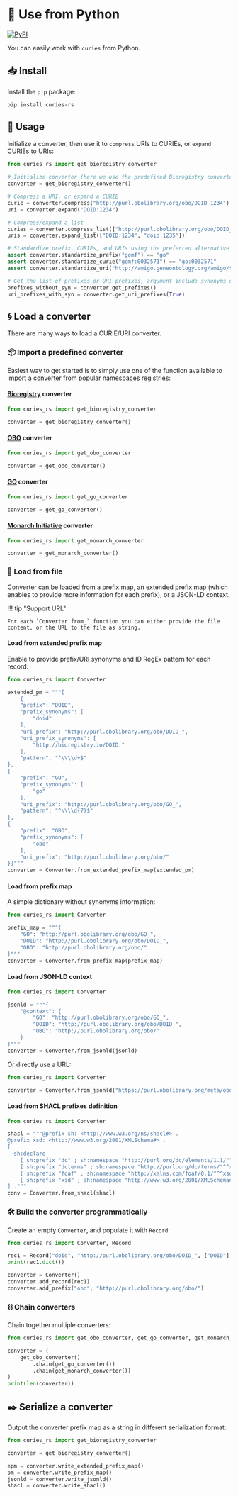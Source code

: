 # 🐍 Use from Python

[![PyPI](https://img.shields.io/pypi/v/curies-rs)](https://pypi.org/project/curies-rs/)

You can easily work with `curies` from Python.

## 📥️ Install

Install the `pip` package:

```bash
pip install curies-rs
```

## 🚀 Usage

Initialize a converter, then use it to `compress` URIs to CURIEs, or `expand` CURIEs to URIs:

```python title="curies_conversion.py"
from curies_rs import get_bioregistry_converter

# Initialize converter (here we use the predefined Bioregistry converter)
converter = get_bioregistry_converter()

# Compress a URI, or expand a CURIE
curie = converter.compress("http://purl.obolibrary.org/obo/DOID_1234")
uri = converter.expand("DOID:1234")

# Compress/expand a list
curies = converter.compress_list(["http://purl.obolibrary.org/obo/DOID_1234"])
uris = converter.expand_list(["DOID:1234", "doid:1235"])

# Standardize prefix, CURIEs, and URIs using the preferred alternative
assert converter.standardize_prefix("gomf") == "go"
assert converter.standardize_curie("gomf:0032571") == "go:0032571"
assert converter.standardize_uri("http://amigo.geneontology.org/amigo/term/GO:0032571") == "http://purl.obolibrary.org/obo/GO_0032571"

# Get the list of prefixes or URI prefixes, argument include_synonyms default to False
prefixes_without_syn = converter.get_prefixes()
uri_prefixes_with_syn = converter.get_uri_prefixes(True)
```

## 🌀 Load a converter

There are many ways to load a CURIE/URI converter.

### 📦 Import a predefined converter

Easiest way to get started is to simply use one of the function available to import a converter from popular namespaces registries:

#### [Bioregistry](https://bioregistry.io/) converter

```python
from curies_rs import get_bioregistry_converter

converter = get_bioregistry_converter()
```

#### [OBO](http://obofoundry.org/) converter

```python
from curies_rs import get_obo_converter

converter = get_obo_converter()
```

#### [GO](https://geneontology.org/) converter

```python
from curies_rs import get_go_converter

converter = get_go_converter()
```

#### [Monarch Initiative](https://monarchinitiative.org/) converter

```python
from curies_rs import get_monarch_converter

converter = get_monarch_converter()
```

###  📂 Load from file

Converter can be loaded from a prefix map, an extended prefix map (which enables to provide more information for each prefix), or a JSON-LD context.

!!! tip "Support URL"

    For each `Converter.from_` function you can either provide the file content, or the URL to the file as string.


#### Load from extended prefix map

Enable to provide prefix/URI synonyms and ID RegEx pattern for each record:

```python
from curies_rs import Converter

extended_pm = """[
    {
    "prefix": "DOID",
    "prefix_synonyms": [
        "doid"
    ],
    "uri_prefix": "http://purl.obolibrary.org/obo/DOID_",
    "uri_prefix_synonyms": [
        "http://bioregistry.io/DOID:"
    ],
    "pattern": "^\\\\d+$"
},
{
    "prefix": "GO",
    "prefix_synonyms": [
        "go"
    ],
    "uri_prefix": "http://purl.obolibrary.org/obo/GO_",
    "pattern": "^\\\\d{7}$"
},
{
    "prefix": "OBO",
    "prefix_synonyms": [
        "obo"
    ],
    "uri_prefix": "http://purl.obolibrary.org/obo/"
}]"""
converter = Converter.from_extended_prefix_map(extended_pm)
```

#### Load from prefix map

A simple dictionary without synonyms information:

```python
from curies_rs import Converter

prefix_map = """{
    "GO": "http://purl.obolibrary.org/obo/GO_",
    "DOID": "http://purl.obolibrary.org/obo/DOID_",
    "OBO": "http://purl.obolibrary.org/obo/"
}"""
converter = Converter.from_prefix_map(prefix_map)
```

#### Load from JSON-LD context

```python
from curies_rs import Converter

jsonld = """{
    "@context": {
        "GO": "http://purl.obolibrary.org/obo/GO_",
        "DOID": "http://purl.obolibrary.org/obo/DOID_",
        "OBO": "http://purl.obolibrary.org/obo/"
    }
}"""
converter = Converter.from_jsonld(jsonld)
```

Or directly use a URL:

```python
from curies_rs import Converter

converter = Converter.from_jsonld("https://purl.obolibrary.org/meta/obo_context.jsonld")
```

#### Load from SHACL prefixes definition

```python
from curies_rs import Converter

shacl = """@prefix sh: <http://www.w3.org/ns/shacl#> .
@prefix xsd: <http://www.w3.org/2001/XMLSchema#> .
[
  sh:declare
    [ sh:prefix "dc" ; sh:namespace "http://purl.org/dc/elements/1.1/"^^xsd:anyURI  ],
    [ sh:prefix "dcterms" ; sh:namespace "http://purl.org/dc/terms/"^^xsd:anyURI  ],
    [ sh:prefix "foaf" ; sh:namespace "http://xmlns.com/foaf/0.1/"^^xsd:anyURI  ],
    [ sh:prefix "xsd" ; sh:namespace "http://www.w3.org/2001/XMLSchema#"^^xsd:anyURI  ]
] ."""
conv = Converter.from_shacl(shacl)
```

### 🛠️ Build the converter programmatically

Create an empty `Converter`, and populate it with `Record`:

```python
from curies_rs import Converter, Record

rec1 = Record("doid", "http://purl.obolibrary.org/obo/DOID_", ["DOID"], ["https://identifiers.org/doid/"])
print(rec1.dict())

converter = Converter()
converter.add_record(rec1)
converter.add_prefix("obo", "http://purl.obolibrary.org/obo/")
```

### ⛓️ Chain converters

Chain together multiple converters:

```python
from curies_rs import get_obo_converter, get_go_converter, get_monarch_converter

converter = (
    get_obo_converter()
    	.chain(get_go_converter())
    	.chain(get_monarch_converter())
)
print(len(converter))
```

## ✒️ Serialize a converter

Output the converter prefix map as a string in different serialization format:

```python
from curies_rs import get_bioregistry_converter

converter = get_bioregistry_converter()

epm = converter.write_extended_prefix_map()
pm = converter.write_prefix_map()
jsonld = converter.write_jsonld()
shacl = converter.write_shacl()
```
